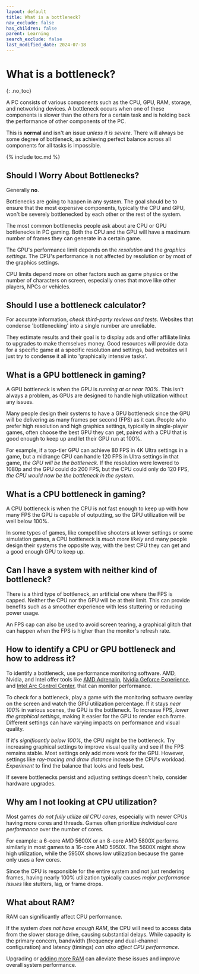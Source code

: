 ```yaml
---
layout: default
title: What is a bottleneck?
nav_exclude: false
has_children: false
parent: Learning
search_exclude: false
last_modified_date: 2024-07-18
---
```


# What is a bottleneck?
{: .no_toc}

A PC consists of various components such as the CPU, GPU, RAM, storage, and networking devices. A bottleneck occurs when one of these components is slower than the others for a certain task and is holding back the performance of other components of the PC.

This is **normal** and isn't an issue *unless it is severe*. There will always be some degree of bottleneck, as achieving perfect balance across all components for all tasks is impossible.

{% include toc.md %}

## Should I Worry About Bottlenecks?

Generally **no**.

Bottlenecks are going to happen in any system. The goal should be to ensure that the most expensive components, typically the CPU and GPU, won't be severely bottlenecked by each other or the rest of the system. 

The most common bottlenecks people ask about are CPU or GPU bottlenecks in PC gaming. Both the CPU and the GPU will have a maximum number of frames they can generate in a certain game.

The GPU's performance limit depends on the *resolution* and the *graphics settings*. The CPU's performance is not affected by resolution or by most of the graphics settings.

CPU limits depend more on other factors such as game physics or the number of characters on screen, especially ones that move like other players, NPCs or vehicles.

## Should I use a bottleneck calculator?

For accurate information, *check third-party reviews and tests*. Websites that condense 'bottlenecking' into a single number are unreliable.

They estimate results and their goal is to display ads and offer affiliate links to upgrades to make themselves money. Good resources will provide data for a specific game at a specific resolution and settings, bad websites will just try to condense it all into 'graphically intensive tasks'.

## What is a GPU bottleneck in gaming?

A GPU bottleneck is when the GPU is *running at or near 100%*. This isn't always a problem, as GPUs are designed to handle high utilization without any issues.

Many people design their systems to have a GPU bottleneck since the GPU will be delivering as many frames per second (FPS) as it can. People who prefer high resolution and high graphics settings, typically in single-player games, often choose the best GPU they can get, paired with a CPU that is good enough to keep up and let their GPU run at 100%. 

For example, if a top-tier GPU can achieve 80 FPS in 4K Ultra settings in a game, but a midrange CPU can handle 120 FPS in Ultra settings in that game, *the GPU will be the bottleneck*. If the resolution were lowered to 1080p and the GPU could do 200 FPS, but the CPU could only do 120 FPS, *the CPU would now be the bottleneck in the system*.

## What is a CPU bottleneck in gaming?

A CPU bottleneck is when the CPU is not fast enough to keep up with how many FPS the GPU is capable of outputting, so the GPU utilization will be well below 100%.

In some types of games, like competitive shooters at lower settings or some simulation games, a CPU bottleneck is *much more likely* and many people design their systems the opposite way, with the best CPU they can get and a good enough GPU to keep up. 

## Can I have a system with neither kind of bottleneck?

There is a third type of bottleneck, an artificial one where the FPS is capped. Neither the CPU nor the GPU will be at their limit. This can provide benefits such as a smoother experience with less stuttering or reducing power usage.

An FPS cap can also be used to avoid screen tearing, a graphical glitch that can happen when the FPS is higher than the monitor's refresh rate.

## How to identify a CPU or GPU bottleneck and how to address it?

To identify a bottleneck, use performance monitoring software. AMD, Nvidia, and Intel offer tools like [AMD Adrenalin](https://www.amd.com/en/products/software/adrenalin.html), [Nvidia Geforce Experience](https://www.nvidia.com/en-us/geforce/geforce-experience/), and [Intel Arc Control Center](https://www.intel.com/content/www/us/en/products/docs/discrete-gpus/arc/software/arc-control.html), that can monitor performance.

To check for a bottleneck, play a game with the monitoring software overlay on the screen and watch the GPU utilization percentage. If it stays *near 100%* in various scenes, the GPU is the bottleneck. To increase FPS, *lower the graphical settings*, making it easier for the GPU to render each frame. Different settings can have varying impacts on performance and visual quality.

If it's *significantly below 100%*, the CPU might be the bottleneck. Try increasing graphical settings to improve visual quality and see if the FPS remains stable. Most settings only add more work for the GPU. However, settings like *ray-tracing and draw distance* increase the CPU's workload. *Experiment* to find the balance that looks and feels best.

If severe bottlenecks persist and adjusting settings doesn't help, consider hardware upgrades.

## Why am I not looking at CPU utilization?

Most games *do not fully utilize all CPU cores*, especially with newer CPUs having more cores and threads. Games often prioritize *individual core performance* over the number of cores.

For example: a 6-core AMD 5600X or an 8-core AMD 5800X performs similarly in most games to a 16-core AMD 5950X. The 5600X might show high utilization, while the 5950X shows low utilization because the game only uses a few cores.

Since the CPU is responsible for the entire system and not just rendering frames, having nearly 100% utilization typically causes *major performance issues* like stutters, lag, or frame drops.

## What about RAM?

RAM can significantly affect CPU performance.

If the system *does not have enough RAM*, the CPU will need to access data from the slower storage drive, causing substantial delays. While capacity is the primary concern, bandwidth (frequency and dual-channel configuration) and latency (timings) *can also affect CPU performance*.

Upgrading or [adding more RAM](/docs/guides/how-to-know-if-you-need-more-ram) can alleviate these issues and improve overall system performance.